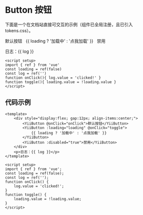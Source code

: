# Button 按钮

下面是一个在文档站直接可交互的示例（组件已全局注册，且已引入 tokens.css）。

<ClientOnly>
    <div style="display:flex; gap:12px; align-items:center;">
        <YiiButton @onClick="onClick">默认按钮</YiiButton>
        <YiiButton :loading="loading" @onClick="toggle">
            {{ loading ? '加载中' : '点我加载' }}
        </YiiButton>
        <YiiButton :disabled="true">禁用</YiiButton>
    </div>
    <p>日志：{{ log }}</p>

    <script setup>
    import { ref } from 'vue'
    const loading = ref(false)
    const log = ref('')
    function onClick(){ log.value = 'clicked!' }
    function toggle(){ loading.value = !loading.value }
    </script>

</ClientOnly>

## 代码示例

```vue
<template>
    <div style="display:flex; gap:12px; align-items:center;">
        <YiiButton @onClick="onClick">默认按钮</YiiButton>
        <YiiButton :loading="loading" @onClick="toggle">
            {{ loading ? '加载中' : '点我加载' }}
        </YiiButton>
        <YiiButton :disabled="true">禁用</YiiButton>
    </div>
    <p>日志：{{ log }}</p>
</template>

<script setup>
import { ref } from 'vue';
const loading = ref(false);
const log = ref('');
function onClick() {
    log.value = 'clicked!';
}
function toggle() {
    loading.value = !loading.value;
}
</script>
```
